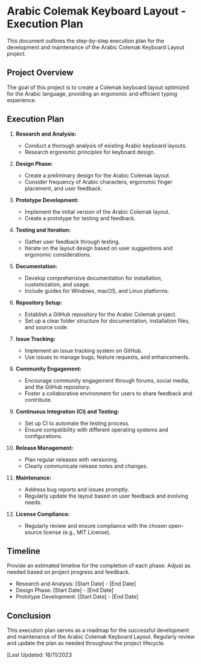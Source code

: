 # Arabic Colemak Keyboard Layout - Execution Plan

This document outlines the step-by-step execution plan for the development and maintenance of the Arabic Colemak Keyboard Layout project.

## Project Overview

The goal of this project is to create a Colemak keyboard layout optimized for the Arabic language, providing an ergonomic and efficient typing experience.

## Execution Plan

1. **Research and Analysis:**
   - Conduct a thorough analysis of existing Arabic keyboard layouts.
   - Research ergonomic principles for keyboard design.

2. **Design Phase:**
   - Create a preliminary design for the Arabic Colemak layout.
   - Consider frequency of Arabic characters, ergonomic finger placement, and user feedback.

3. **Prototype Development:**
   - Implement the initial version of the Arabic Colemak layout.
   - Create a prototype for testing and feedback.

4. **Testing and Iteration:**
   - Gather user feedback through testing.
   - Iterate on the layout design based on user suggestions and ergonomic considerations.

5. **Documentation:**
   - Develop comprehensive documentation for installation, customization, and usage.
   - Include guides for Windows, macOS, and Linux platforms.

6. **Repository Setup:**
   - Establish a GitHub repository for the Arabic Colemak project.
   - Set up a clear folder structure for documentation, installation files, and source code.

7. **Issue Tracking:**
   - Implement an issue tracking system on GitHub.
   - Use issues to manage bugs, feature requests, and enhancements.

8. **Community Engagement:**
   - Encourage community engagement through forums, social media, and the GitHub repository.
   - Foster a collaborative environment for users to share feedback and contribute.

9. **Continuous Integration (CI) and Testing:**
   - Set up CI to automate the testing process.
   - Ensure compatibility with different operating systems and configurations.

10. **Release Management:**
    - Plan regular releases with versioning.
    - Clearly communicate release notes and changes.

11. **Maintenance:**
    - Address bug reports and issues promptly.
    - Regularly update the layout based on user feedback and evolving needs.

12. **License Compliance:**
    - Regularly review and ensure compliance with the chosen open-source license (e.g., MIT License).

## Timeline

Provide an estimated timeline for the completion of each phase. Adjust as needed based on project progress and feedback.

- Research and Analysis: [Start Date] - [End Date]
- Design Phase: [Start Date] - [End Date]
- Prototype Development: [Start Date] - [End Date]

## Conclusion

This execution plan serves as a roadmap for the successful development and maintenance of the Arabic Colemak Keyboard Layout. Regularly review and update the plan as needed throughout the project lifecycle.

[Last Updated: 16/11/2023
